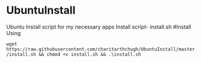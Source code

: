 # UbuntuInstall
Ubuntu Install script for my necessary apps
Install script- install.sh
#Install Using





`wget https://raw.githubusercontent.com/charitarthchugh/UbuntuInstall/master/install.sh && chmod +x install.sh && .\install.sh`
